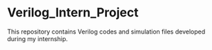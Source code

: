 # Verilog_Intern_Project
This repository contains Verilog codes and simulation files developed during my internship.
